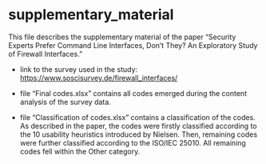 # supplementary_material

This file describes the supplementary material of the paper “Security Experts Prefer Command Line Interfaces, Don’t They? An Exploratory Study of Firewall Interfaces.”


- link to the survey used in the study: https://www.soscisurvey.de/firewall_interfaces/

- file “Final codes.xlsx” contains all codes emerged during the content analysis of the survey data.

- file “Classification of codes.xlsx” contains a classification of the codes. As described in the paper, the codes were firstly classified according to the 10 usability heuristics introduced by Nielsen. Then, remaining codes were further classified according to the ISO/IEC 25010. All remaining codes fell within the Other category.

